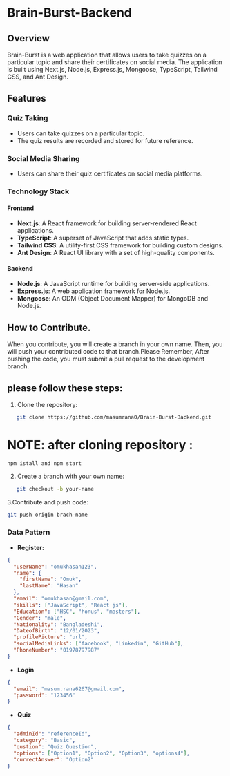 # Brain-Burst-Backend

## Overview

Brain-Burst is a web application that allows users to take quizzes on a particular topic and share their certificates on social media. The application is built using Next.js, Node.js, Express.js, Mongoose, TypeScript, Tailwind CSS, and Ant Design.

## Features

### Quiz Taking

- Users can take quizzes on a particular topic.
- The quiz results are recorded and stored for future reference.

### Social Media Sharing

- Users can share their quiz certificates on social media platforms.

### Technology Stack

#### Frontend

- **Next.js**: A React framework for building server-rendered React applications.
- **TypeScript**: A superset of JavaScript that adds static types.
- **Tailwind CSS**: A utility-first CSS framework for building custom designs.
- **Ant Design**: A React UI library with a set of high-quality components.

#### Backend

- **Node.js**: A JavaScript runtime for building server-side applications.
- **Express.js**: A web application framework for Node.js.
- **Mongoose**: An ODM (Object Document Mapper) for MongoDB and Node.js.

## How to Contribute.

When you contribute, you will create a branch in your own name. Then, you will push your contributed code to that branch.Please Remember, After pushing the code, you must submit a pull request to the development branch.

## please follow these steps:

1. Clone the repository:

```bash
   git clone https://github.com/masumrana0/Brain-Burst-Backend.git
```

# NOTE: after cloning repository :

```
npm istall and npm start

```

2. Create a branch with your own name:

```bash
   git checkout -b your-name
```

3.Contribute and push code:

```bash
git push origin brach-name
```

### Data Pattern

- **Register:**

```json
{
  "userName": "omukhasan123",
  "name": {
    "firstName": "Omuk",
    "lastName": "Hasan"
  },
  "email": "omukhasan@gmail.com",
  "skills": ["JavaScript", "React js"],
  "Education": ["HSC", "honus", "masters"],
  "Gender": "male",
  "Nationality": "Bangladeshi",
  "DateofBirth": "12/01/2023",
  "profilePicture": "url",
  "socialMediaLinks": ["facebook", "Linkedin", "GitHub"],
  "PhoneNumber": "01978797987"
}
```

- **Login**

```json
{
  "email": "masum.rana6267@gmail.com",
  "password": "123456"
}
```

- **Quiz**

```json
{
  "adminId": "referenceId",
  "category": "Basic",
  "qustion": "Quiz Question",
  "options": ["Option1", "Option2", "Option3", "options4"],
  "currectAnswer": "Option2"
}
```
